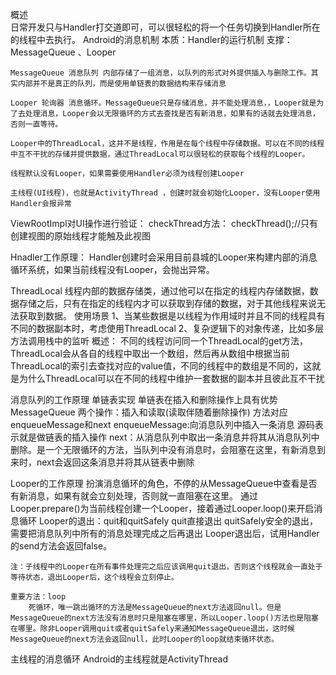 概述	
	日常开发只与Handler打交道即可，可以很轻松的将一个任务切换到Handler所在的线程中去执行。
Android的消息机制
	本质：Handler的运行机制
	支撑：MessageQueue 、Looper 

	MessageQueue 消息队列 内部存储了一组消息，以队列的形式对外提供插入与删除工作。其实内部并不是真正的队列，而是使用单链表的数据结构来存储消息

	Looper 轮询器 消息循环。MessageQueue只是存储消息，并不能处理消息，，Looper就是为了去处理消息，Looper会以无限循环的方式去查找是否有新消息，如果有的话就去处理消息，否则一直等待。

	Looper中的ThreadLocal，这并不是线程，作用是在每个线程中存储数据。可以在不同的线程中互不干扰的存储并提供数据，通过ThreadLocal可以很轻松的获取每个线程的Looper。

	线程默认没有Looper，如果需要使用Handler必须为线程创建Looper
	
	主线程(UI线程)，也就是ActivityThread ，创建时就会初始化Looper，没有Looper使用Handler会报异常

ViewRootImpl对UI操作进行验证：
	checkThread方法： checkThread();//只有创建视图的原始线程才能触及此视图

Hnadler工作原理：
	Handler创建时会采用目前县城的Looper来构建内部的消息循环系统，如果当前线程没有Looper，会抛出异常。

ThreadLocal
	线程内部的数据存储类，通过他可以在指定的线程内存储数据，数据存储之后，只有在指定的线程内才可以获取到存储的数据，对于其他线程来说无法获取到数据。
	使用场景
		1、当某些数据是以线程为作用域时并且不同的线程具有不同的数据副本时，考虑使用ThreadLocal
		2、复杂逻辑下的对象传递，比如多层方法调用栈中的监听
	概述：
		不同的线程访问同一个ThreadLocal的get方法，ThreadLocal会从各自的线程中取出一个数组，然后再从数组中根据当前ThreadLocal的索引去查找对应的value值，不同的线程中的数组是不同的，这就是为什么ThreadLocal可以在不同的线程中维护一套数据的副本并且彼此互不干扰

消息队列的工作原理  单链表实现  单链表在插入和删除操作上具有优势
	MessageQueue 两个操作：插入和读取(读取伴随着删除操作)  方法对应 enqueueMessage和next
	enqueueMessage:向消息队列中插入一条消息  源码表示就是做链表的插入操作
	next：从消息队列中取出一条消息并将其从消息队列中删除。是一个无限循环的方法，当队列中没有消息时，会阻塞在这里，有新消息到来时，next会返回这条消息并将其从链表中删除

Looper的工作原理
	扮演消息循环的角色，不停的从MessageQueue中查看是否有新消息，如果有就会立刻处理，否则就一直阻塞在这里。
	通过Looper.prepare()为当前线程创建一个Looper，接着通过Looper.loop()来开启消息循环
	Looper的退出：quit和quitSafely quit直接退出  quitSafely安全的退出，需要把消息队列中所有的消息处理完成之后再退出
	Looper退出后，试用Handler的send方法会返回false。
	
	注：子线程中的Looper在所有事件处理完之后应该调用quit退出，否则这个线程就会一直处于等待状态，退出Looper后，这个线程会立刻停止。

	重要方法：loop 
		死循环，唯一跳出循环的方法是MessageQueue的next方法返回null。但是MessageQueue的next方法没有消息时只是阻塞在哪里，所以Looper.loop()方法也是阻塞在哪里。除非Looper调用quit或者quitSafely来通知MessageQueue退出，这时候MessageQueue的next方法会返回null，此时Looper的loop就结束循环状态。

主线程的消息循环
	Android的主线程就是ActivityThread
	

	